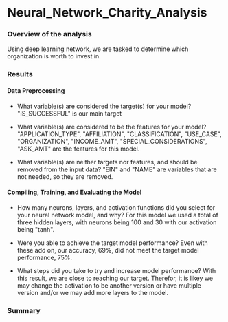 # Neural_Network_Charity_Analysis

### Overview of the analysis

Using deep learning network, we are tasked to determine which organization is worth to invest in.

### Results

#### Data Preprocessing

- What variable(s) are considered the target(s) for your model?
	"IS_SUCCESSFUL" is our main target 
	
- What variable(s) are considered to be the features for your model?
	"APPLICATION_TYPE", "AFFILIATION", "CLASSIFICATION", "USE_CASE", "ORGANIZATION", "INCOME_AMT", "SPECIAL_CONSIDERATIONS", "ASK_AMT" are the features for this model.

- What variable(s) are neither targets nor features, and should be removed from the input data?
	"EIN" and "NAME" are variables that are not needed, so they are removed.


#### Compiling, Training, and Evaluating the Model

- How many neurons, layers, and activation functions did you select for your neural network model, and why?
	For this model we used a total of three hidden layers, with neurons being 100 and 30 with our activation being "tanh". 

- Were you able to achieve the target model performance?
	Even with these add on, our accuracy, 69%, did not meet the target model performance, 75%.
	
- What steps did you take to try and increase model performance?
	With this result, we are close to reaching our target. Therefor, it is likey we may change the activation to be another version or have multiple version and/or we may add more layers to the model.

### Summary


